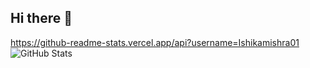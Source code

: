 ## Hi there 👋
https://github-readme-stats.vercel.app/api?username=Ishikamishra01
![GitHub Stats](https://github-readme-stats.vercel.app/api?username=Ishikamishra01&show_icons=true&theme=radical)


<!--
**Ishikamishra01/Ishikamishra01** is a ✨ _special_ ✨ repository because its `README.md` (this file) appears on your GitHub profile.

Here are some ideas to get you started:

- 🔭 I’m currently working on ...
- 🌱 I’m currently learning ...
- 👯 I’m looking to collaborate on ...
- 🤔 I’m looking for help with ...
- 💬 Ask me about ...
- 📫 How to reach me: ...
- 😄 Pronouns: ...
- ⚡ Fun fact: ...
-->
